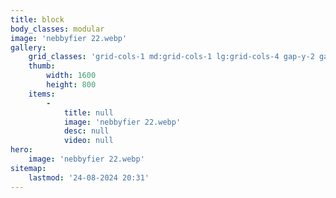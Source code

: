 ```yaml
---
title: block
body_classes: modular
image: 'nebbyfier 22.webp'
gallery:
    grid_classes: 'grid-cols-1 md:grid-cols-1 lg:grid-cols-4 gap-y-2 gap-x-2'
    thumb:
        width: 1600
        height: 800
    items:
        -
            title: null
            image: 'nebbyfier 22.webp'
            desc: null
            video: null
hero:
    image: 'nebbyfier 22.webp'
sitemap:
    lastmod: '24-08-2024 20:31'
---
```


